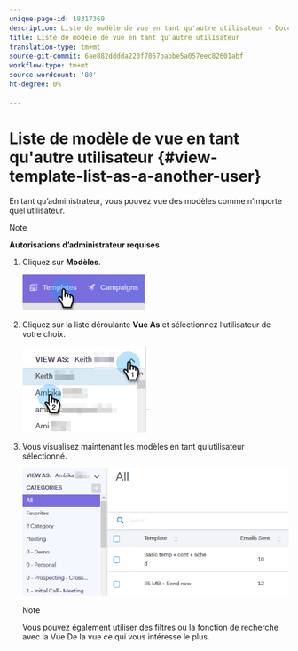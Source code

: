 ```yaml
---
unique-page-id: 18317369
description: Liste de modèle de vue en tant qu'autre utilisateur - Documentation marketing - Documentation du produit
title: Liste de modèle de vue en tant qu’autre utilisateur
translation-type: tm+mt
source-git-commit: 6ae882dddda220f7067babbe5a057eec82601abf
workflow-type: tm+mt
source-wordcount: '80'
ht-degree: 0%

---
```



# Liste de modèle de vue en tant qu&#39;autre utilisateur {#view-template-list-as-a-another-user}

En tant qu’administrateur, vous pouvez vue des modèles comme n’importe quel utilisateur.

>[!NOTE]
>
>**Autorisations d’administrateur requises**

1. Cliquez sur **Modèles**.

   ![](assets/one.png)

1. Cliquez sur la liste déroulante **Vue As** et sélectionnez l’utilisateur de votre choix.

   ![](assets/two.png)

1. Vous visualisez maintenant les modèles en tant qu’utilisateur sélectionné.

   ![](assets/three.png)

   >[!NOTE]
   >
   >Vous pouvez également utiliser des filtres ou la fonction de recherche avec la Vue De la vue ce qui vous intéresse le plus.
